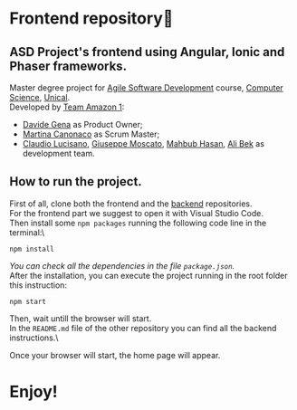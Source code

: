 # Frontend repository🎨
## ASD Project's frontend using Angular, Ionic and Phaser frameworks.
Master degree project for [Agile Software Development](https://sites.google.com/unical.it/inf-agile-software-development) course, [Computer Science](https://informatica.unical.it/home-page), [Unical](https://www.unical.it/portale/).\
Developed by [Team Amazon 1](https://github.com/TeamAgileSoftwareDevelopmentUnical):
+ [Davide Gena](https://github.com/DavidG33k) as Product Owner;
+ [Martina Canonaco](https://github.com/MartinaCanonPh) as Scrum Master;
+ [Claudio Lucisano](https://github.com/Claudiocli), [Giuseppe Moscato](https://github.com/PeppeMoscato), [Mahbub Hasan](https://github.com/mahbub-hasan), [Ali Bek](https://github.com/BEK1) as development team.


## How to run the project.
First of all, clone both the frontend and the [backend](https://github.com/TeamAgileSoftwareDevelopmentUnical/backend) repositories.\
For the frontend part we suggest to open it with Visual Studio Code.\
Then install some `npm packages` running the following code line in the terminal:\
```
npm install
```
_You can check all the dependencies in the file `package.json`._\
After the installation, you can execute the project running in the root folder this instruction:
```
npm start
```
Then, wait untill the browser will start.\
In the `README.md` file of the other repository you can find all the backend instructions.\

Once your browser will start, the home page will appear.

# Enjoy!
